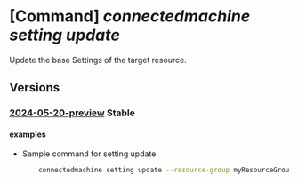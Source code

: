 # [Command] _connectedmachine setting update_

Update the base Settings of the target resource.

## Versions

### [2024-05-20-preview](/Resources/mgmt-plane/L3N1YnNjcmlwdGlvbnMve30vcmVzb3VyY2Vncm91cHMve30vcHJvdmlkZXJzL3t9L3t9L3t9L3Byb3ZpZGVycy9taWNyb3NvZnQuaHlicmlkY29tcHV0ZS9zZXR0aW5ncy97fQ==/2024-05-20-preview.xml) **Stable**

<!-- mgmt-plane /subscriptions/{}/resourcegroups/{}/providers/{}/{}/{}/providers/microsoft.hybridcompute/settings/{} 2024-05-20-preview -->

#### examples

- Sample command for setting update
    ```bash
        connectedmachine setting update --resource-group myResourceGroup --subscription mySubscription --base-provider Microsoft.HybridCompute --base-resource-type machines --base-resource-name workloadServer --settings-resource-name default --gateway-resource-id myResourceId
    ```
